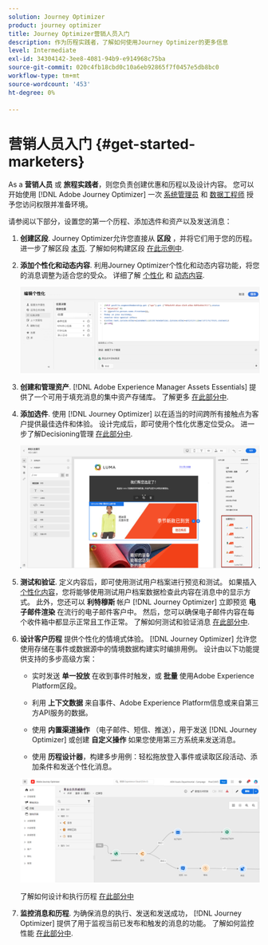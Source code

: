 ```yaml
---
solution: Journey Optimizer
product: journey optimizer
title: Journey Optimizer营销人员入门
description: 作为历程实践者，了解如何使用Journey Optimizer的更多信息
level: Intermediate
exl-id: 34304142-3ee8-4081-94b9-e914968c75ba
source-git-commit: 020c4fb18cbd0c10a6eb92865f7f0457e5db8bc0
workflow-type: tm+mt
source-wordcount: '453'
ht-degree: 0%

---
```


# 营销人员入门 {#get-started-marketers}

As a **营销人员** 或 **旅程实践者**，则您负责创建优惠和历程以及设计内容。 您可以开始使用 [!DNL Adobe Journey Optimizer] 一次 [系统管理员](administrator.md) 和 [数据工程师](data-engineer.md) 授予您访问权限并准备环境。

请参阅以下部分，设置您的第一个历程、添加选件和资产以及发送消息：

1. **创建区段**. Journey Optimizer允许您直接从 **区段** ，并将它们用于您的历程。  进一步了解区段 [本页](../../segment/about-segments.md). 了解如何构建区段 [在此示例中](../../segment/creating-a-segment.md).

1. **添加个性化和动态内容**. 利用Journey Optimizer个性化和动态内容功能，将您的消息调整为适合您的受众。 详细了解 [个性化](../../personalization/personalize.md) 和 [动态内容](../../personalization/get-started-dynamic-content.md).

   ![](../assets/perso_ee2.png)

1. **创建和管理资产**. [!DNL Adobe Experience Manager Assets Essentials] 提供了一个可用于填充消息的集中资产存储库。 了解更多 [在此部分中](../../email/assets-essentials.md).

1. **添加选件**. 使用 [!DNL Journey Optimizer] 以在适当的时间跨所有接触点为客户提供最佳选件和体验。 设计完成后，即可使用个性化优惠定位受众。 进一步了解Decisioning管理 [在此部分中](../../offers/get-started/starting-offer-decisioning.md).

   ![](../assets/offers-e2e-offers-displayed.png)

1. **测试和验证**. 定义内容后，即可使用测试用户档案进行预览和测试。 如果插入 [个性化内容](../../personalization/personalize.md)，您将能够使用测试用户档案数据检查此内容在消息中的显示方式。 此外，您还可以 **利特穆斯** 帐户 [!DNL Journey Optimizer] 立即预览 **电子邮件渲染** 在流行的电子邮件客户中。 然后，您可以确保电子邮件内容在每个收件箱中都显示正常且工作正常。 了解如何测试和验证消息 [在此部分中](../../email/preview.md).

1. **设计客户历程** 提供个性化的情境式体验。 [!DNL Journey Optimizer] 允许您使用存储在事件或数据源中的情境数据构建实时编排用例。 设计由以下功能提供支持的多步高级方案：

   * 实时发送 **单一投放** 在收到事件时触发，或 **批量** 使用Adobe Experience Platform区段。

   * 利用 **上下文数据** 来自事件、Adobe Experience Platform信息或来自第三方API服务的数据。

   * 使用 **内置渠道操作** （电子邮件、短信、推送），用于发送 [!DNL Journey Optimizer] 或创建 **自定义操作** 如果您使用第三方系统来发送消息。

   * 使用 **历程设计器**，构建多步用例：轻松拖放登入事件或读取区段活动、添加条件和发送个性化消息。

   ![](../assets/journey-design.png)

   了解如何设计和执行历程 [在此部分中](../../building-journeys/journey-gs.md)

1. **监控消息和历程**. 为确保消息的执行、发送和发送成功， [!DNL Journey Optimizer] 提供了用于监视当前已发布和触发的消息的功能。 了解如何监控性能 [在此部分中](../../reports/global-report.md).
